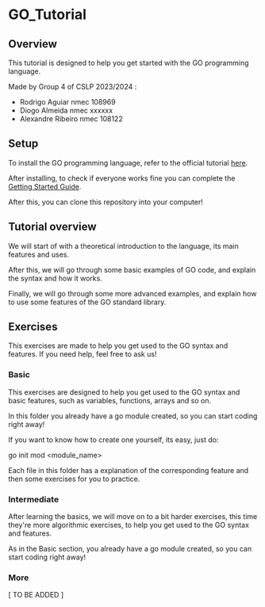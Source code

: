 # GO_Tutorial

## Overview

This tutorial is designed to help you get started with the GO programming language.

Made by Group 4 of CSLP 2023/2024 :

- Rodrigo Aguiar nmec 108969
- Diogo Almeida nmec xxxxxx
- Alexandre Ribeiro nmec 108122

## Setup 

To install the GO programming language, refer to the official tutorial [here](https://go.dev/doc/install).

After installing, to check if everyone works fine you can complete the [Getting Started Guide](https://go.dev/doc/tutorial/getting-started).

After this, you can clone this repository into your computer!

## Tutorial overview

We will start of with a theoretical introduction to the language, its main features and uses.

After this, we will go through some basic examples of GO code, and explain the syntax and how it works.

Finally, we will go through some more advanced examples, and explain how to use some features of the GO standard library.

## Exercises

This exercises are made to help you get used to the GO syntax and features.
If you need help, feel free to ask us!

### Basic

This exercises are designed to help you get used to the GO syntax and basic features, such as variables, functions, arrays and so on.

In this folder you already have a go module created, so you can start coding right away!

If you want to know how to create one yourself, its easy, just do:

go init mod <module_name>

Each file in this folder has a explanation of the corresponding feature and then some exercises for you to practice.

### Intermediate

After learning the basics, we will move on to a bit harder exercises, this time they're more algorithmic exercises, to help you get used to the GO syntax and features.

As in the Basic section, you already have a go module created, so you can start coding right away!


### More 

[ TO BE ADDED ]





